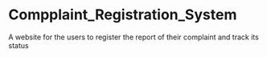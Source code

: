 # Compplaint_Registration_System
A website for the users to register the report of their complaint and track its status
